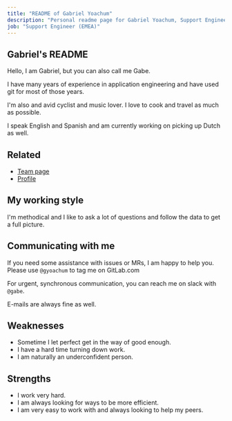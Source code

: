 ```yaml
---
title: "README of Gabriel Yoachum"
description: "Personal readme page for Gabriel Yoachum, Support Engineer, GitLab"
job: "Support Engineer (EMEA)"
---
```


## Gabriel's README

Hello, I am Gabriel, but you can also call me Gabe.

I have many years of experience in application engineering and have used git for most
of those years.

I'm also and avid cyclist and music lover. I love to cook and travel as much as possible.

I speak English and Spanish and am currently working on picking up Dutch as well.

## Related

* [Team page](/handbook/company/team/#gyoachum)
* [Profile](https://gitlab.com/gyoachum)

## My working style

I'm methodical and I like to ask a lot of questions and follow the data to get a full picture.

## Communicating with me

If you need some assistance with issues or MRs, I am happy to help you. Please use `@gyoachum` to tag me on GitLab.com

For urgent, synchronous communication, you can reach me on slack with `@gabe`.

E-mails are always fine as well.

## Weaknesses

* Sometime I let perfect get in the way of good enough.
* I have a hard time turning down work.
* I am naturally an underconfident person.

## Strengths

* I work very hard.
* I am always looking for ways to be more efficient.
* I am very easy to work with and always looking to help my peers.
